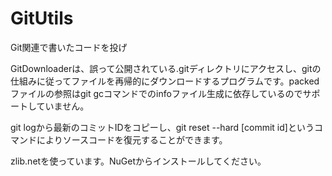 # GitUtils
Git関連で書いたコードを投げ

GitDownloaderは、誤って公開されている.gitディレクトリにアクセスし、gitの仕組みに従ってファイルを再帰的にダウンロードするプログラムです。packedファイルの参照はgit gcコマンドでのinfoファイル生成に依存しているのでサポートしていません。

git logから最新のコミットIDをコピーし、git reset --hard [commit id]というコマンドによりソースコードを復元することができます。

zlib.netを使っています。NuGetからインストールしてください。
